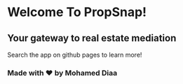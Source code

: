 # Welcome To PropSnap!
## Your gateway to real estate mediation
Search the app on github pages to learn more!
### Made with ❤️ by  Mohamed Diaa
